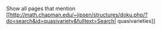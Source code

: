 Show all pages that mention [[http://math.chapman.edu/~jipsen/structures/doku.php/?do=search&id=quasivariety&fulltext=Search| quasivarieties]]
